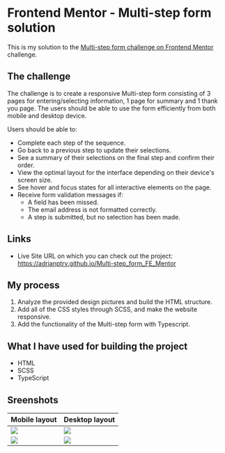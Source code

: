 # Frontend Mentor - Multi-step form solution

This is my solution to the [Multi-step form challenge on Frontend Mentor](https://www.frontendmentor.io/challenges/multistep-form-YVAnSdqQBJ) challenge. 

## The challenge

The challenge is to create a responsive Multi-step form consisting of 3 pages for entering/selecting information, 1 page for summary and 1 thank you page.
The users should be able to use the form efficiently from both mobile and desktop device. 

Users should be able to:

- Complete each step of the sequence.
- Go back to a previous step to update their selections.
- See a summary of their selections on the final step and confirm their order.
- View the optimal layout for the interface depending on their device's screen size.
- See hover and focus states for all interactive elements on the page.
- Receive form validation messages if:
  - A field has been missed.
  - The email address is not formatted correctly.
  - A step is submitted, but no selection has been made.
    
## Links

- Live Site URL on which you can check out the project: https://adrianptrv.github.io/Multi-step_form_FE_Mentor

## My process

1. Analyze the provided design pictures and build the HTML structure.
2. Add all of the CSS styles through SCSS, and make the website responsive.
3. Add the functionality of the Multi-step form with Typescript.

## What I have used for building the project

- HTML
- SCSS
- TypeScript

## Sreenshots

| Mobile layout                                                                                                               | Desktop layout                                                                                                             |
| --------------------------------------------------------------------------------------------------------------------------- | -------------------------------------------------------------------------------------------------------------------------- |
| <img src="https://github.com/adrianptrv/Multi-step_form_FE_Mentor/assets/99720888/3f9b2a41-2f39-4ba9-93e9-b26c9a629970"  /> | <img src="https://github.com/adrianptrv/Multi-step_form_FE_Mentor/assets/99720888/6c56cd74-5355-4f95-9704-cfbfcfa63464" /> |
| <img src="https://github.com/adrianptrv/Multi-step_form_FE_Mentor/assets/99720888/941d9b0e-d1f9-420d-a7f4-ccd2b98dc339" />  | <img src="https://github.com/adrianptrv/Multi-step_form_FE_Mentor/assets/99720888/45c97224-475c-4ae6-ad5b-03aa8b0982c5" /> |

